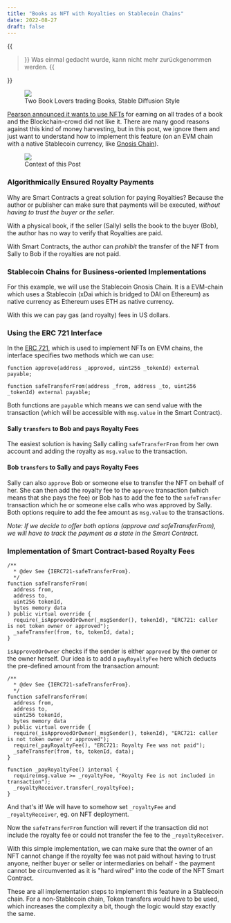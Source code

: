 ```yaml
---
title: "Books as NFT with Royalties on Stablecoin Chains"
date: 2022-08-27
draft: false
---
```


{{<blockquote author="Friedrich Dürrenmatt - Die Physiker">}}
Was einmal gedacht wurde, kann nicht mehr zurückgenommen werden.
{{</blockquote>}}

<figure>
<img src="https://i.imgur.com/mrs2FaO.png" size=200% border=0 />
<figcaption>Two Book Lovers trading Books, Stable Diffusion Style</figcaption>
</figure>

[Pearson announced it wants to use NFTs](https://www.theverge.com/2022/8/3/23290335/pearson-textbook-publisher-nft-blockchain-secondhand-ebook-sales) for earning on all trades of a book and the Blockchain-crowd did not like it.
There are many good reasons against this kind of money harvesting, but in this post, we ignore them and just want to understand how to implement this feature (on an EVM chain with a native Stablecoin currency, like [Gnosis Chain](https://www.gnosischain.com/)).

<figure>
<img src="https://i.imgur.com/XBSeMBy.png" size=200% border=0 />
<figcaption>Context of this Post</figcaption>
</figure>

### Algorithmically Ensured Royalty Payments

Why are Smart Contracts a great solution for paying Royalties? Because the author or publisher can make sure that payments will be executed, _without having to trust the buyer or the seller_.

With a physical book, if the seller (Sally) sells the book to the buyer (Bob), the author has no way to verify that Royalties are paid.

With Smart Contracts, the author can _prohibit_ the transfer of the NFT from Sally to Bob if the royalties are not paid.

### Stablecoin Chains for Business-oriented Implementations

For this example, we will use the Stablecoin Gnosis Chain. It is a EVM-chain which uses a Stablecoin (xDai which is bridged to DAI on Ethereum) as native currency as Ethereum uses ETH as native currency.

With this we can pay gas (and royalty) fees in US dollars.

### Using the ERC 721 Interface

In the [ERC 721](https://erc721.org/), which is used to implement NFTs on EVM chains, the interface specifies two methods which we can use:

```solidity
function approve(address _approved, uint256 _tokenId) external payable;
```

```solidity
function safeTransferFrom(address _from, address _to, uint256 _tokenId) external payable;
```

Both functions are `payable` which means we can send value with the transaction (which will be accessible with `msg.value` in the Smart Contract).

#### Sally `transfers` to Bob and pays Royalty Fees

The easiest solution is having Sally calling `safeTransferFrom` from her own account and adding the royalty as `msg.value` to the transaction.

#### Bob `transfers` to Sally and pays Royalty Fees

Sally can also `approve` Bob or someone else to transfer the NFT on behalf of her. She can then add the royalty fee to the `approve` transaction (which means that she pays the fee) or Bob has to add the fee to the `safeTransfer` transaction which he or someone else calls who was approved by Sally. Both options require to add the fee amount as `msg.value` to the transactions.

_Note: If we decide to offer both options (approve and safeTransferFrom), we will have to track the payment as a state in the Smart Contract._

### Implementation of Smart Contract-based Royalty Fees

```solidity
/**
  * @dev See {IERC721-safeTransferFrom}.
  */
function safeTransferFrom(
  address from,
  address to,
  uint256 tokenId,
  bytes memory data
) public virtual override {
  require(_isApprovedOrOwner(_msgSender(), tokenId), "ERC721: caller is not token owner or approved");
  _safeTransfer(from, to, tokenId, data);
}
```

`isApprovedOrOwner` checks if the sender is either `approved` by the owner or the owner herself.
Our idea is to add a `payRoyaltyFee` here which deducts the pre-defined amount from the transaction amount:

```solidity
/**
  * @dev See {IERC721-safeTransferFrom}.
  */
function safeTransferFrom(
  address from,
  address to,
  uint256 tokenId,
  bytes memory data
) public virtual override {
  require(_isApprovedOrOwner(_msgSender(), tokenId), "ERC721: caller is not token owner or approved");
  require(_payRoyaltyFee(), "ERC721: Royalty Fee was not paid");
  _safeTransfer(from, to, tokenId, data);
}

function _payRoyaltyFee() internal {
  require(msg.value >= _royaltyFee, "Royalty Fee is not included in transaction");
  _royaltyReceiver.transfer(_royaltyFee);
}
```

And that's it! We will have to somehow set `_royaltyFee` and `_royaltyReceiver`, eg. on NFT deployment.

Now the `safeTransferFrom` function will revert if the transaction did not include the royalty fee or could not transfer the fee to the `_royaltyReceiver`. 

With this simple implementation, we can make sure that the owner of an NFT cannot change if the royalty fee was not paid without having to trust anyone, neither buyer or seller or intermediaries on behalf - the payment cannot be circumvented as it is "hard wired" into the code of the NFT Smart Contract.

These are all implementation steps to implement this feature in a Stablecoin chain. For a non-Stablecoin chain, Token transfers would have to be used, which increases the complexity a bit, though the logic would stay exactly the same.




